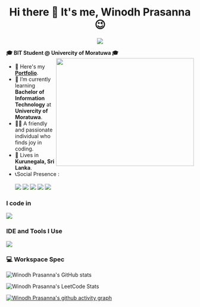 <h1 align="center">Hi there 👋 It's me, <b>Winodh Prasanna</b> 😉</h1>

<p align="center">
  <a href="https://github.com/DenverCoder1/readme-typing-svg"><img src="https://readme-typing-svg.herokuapp.com?font=Time+New+Roman&color=cyan&size=30&center=true&vCenter=true&width=600&height=100&lines=Web+Designer...;Software+Developer..."></a>
</p>

<b>🎓 **BIT Student @ Univercity of Moratuwa** 🎓</b>
<img align="right" width="370" height="290" src="https://i.pinimg.com/originals/47/f0/34/47f0342cec72b800463bf003eac1257e.gif">
- 🔭 Here's my [**Portfolio**](https://WINODH-PRASANNA.github.io/My-Portfolio/ ).
- 🌱 I’m currently learning **Bachelor of Information Technology** at **Univercity of Moratuwa**.
- 👩‍💻 A friendly and passionate individual who finds joy in coding.
- 🏡 Lives in **Kurunegala, Sri Lanka**.
- 📞Social Presence :
<br /><br> [<img src="https://img.shields.io/badge/LinkedIn-0077B5?style=for-the-badge&logo=linkedin&logoColor=white" />](https://www.linkedin.com/in/winodh-prasanna/) [<img src="https://img.shields.io/badge/Facebook-1877F2?style=for-the-badge&logo=facebook&logoColor=white" />]() [<img src="https://img.shields.io/badge/Pinterest-%23E60023.svg?&style=for-the-badge&logo=Pinterest&logoColor=white" />](https://www.pinterest.com/winodhprasannablog/_boards/) [<img src="https://img.shields.io/badge/-Hackerrank-2EC866?style=for-the-badge&logo=HackerRank&logoColor=white" />](https://www.hackerrank.com/profile/winodh_prasanna1) [<img src="https://img.shields.io/badge/-LeetCode-FFA116?style=for-the-badge&logo=LeetCode&logoColor=white" />](https://leetcode.com/u/Winodh-Prasanna/)

### I code in
<p align="left">
  <a href="https://skillicons.dev">
    <img src="https://skillicons.dev/icons?i=html,css,bootstrap,tailwind,js,java,python,php,mysql,nodejs,react,materialui,vite,mongodb,spring,dotnet,cs,angular,laravel&perline=15" />
  </a>
</p>

### IDE and Tools I Use
<p align="left">
  <a href="https://skillicons.dev">
    <img src="https://skillicons.dev/icons?i=vscode,idea,pycharm,git,eclipse,sublime,ps,ai,xd,kali,dart,flutter,visualstudio,androidstudio&perline=15" />
  </a>
</p>


### 💻 Workspace Spec
![Winodh Prasanna's GitHub stats](https://github-readme-stats.vercel.app/api?username=WINODH-PRASANNA&theme=dark&show_icons=true&&hide=issues,contribs)

![Winodh Prasanna's LeetCode Stats](https://leetcard.jacoblin.cool/Winodh-Prasanna?theme=catppuccinMocha&font=Noto%20Sans%20Cherokee&ext=heatmap)

[![Winodh Prasanna's github activity graph](https://github-readme-activity-graph.vercel.app/graph?username=WINODH-PRASANNA&bg_color=000000&color=ffffff&line=009e3f&point=ffffff&area=true&hide_border=true)](https://github.com/ashutosh00710/github-readme-activity-graph)
